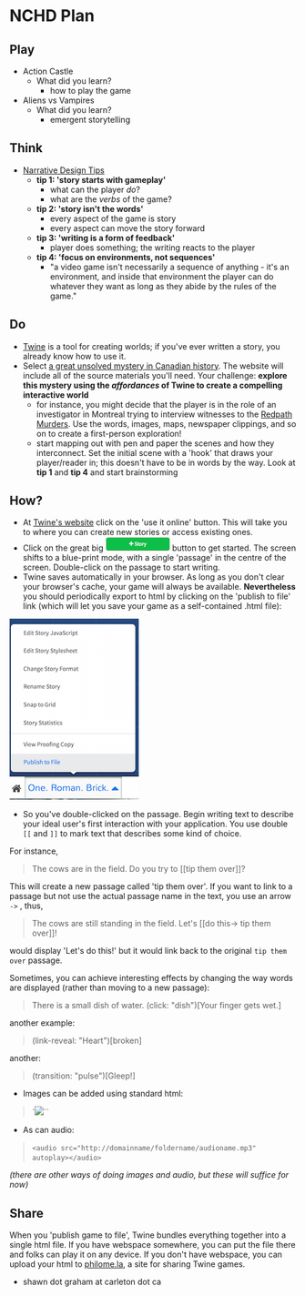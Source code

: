 # NCHD Plan

## Play

+ Action Castle
  + What did you learn?
    + how to play the game
+ Aliens vs Vampires
  + What did you learn?
    + emergent storytelling

## Think

+ [Narrative Design Tips](http://gamasutra.com/blogs/DavidKuelz/20160418/270698/Narrative_Design_Tips_I_Wish_Id_Known.php)
  + **tip 1: 'story starts with gameplay'**
    + what can the player _do_?
    + what are the _verbs_ of the game?
  + **tip 2: 'story isn't the words'**
    + every aspect of the game is story
    + every aspect can move the story forward
  + **tip 3: 'writing is a form of feedback'**
    + player does something; the writing reacts to the player
  + **tip 4: 'focus on environments, not sequences'**
    + "a video game isn't necessarily a sequence of anything - it's an environment, and inside that environment the player can do whatever they want as long as they abide by the rules of the game."

## Do

+ [Twine](http://twinery.org) is a tool for creating worlds; if you've ever written a story, you already know how to use it.
+ Select [a great unsolved mystery in Canadian history](http://canadianmysteries.ca/en/index.php). The website will include all of the source materials you'll need. Your challenge: **explore this mystery using the _affordances_ of Twine to create a compelling interactive world**
  + for instance, you might decide that the player is in the role of an investigator in Montreal trying to interview witnesses to the [Redpath Murders](http://canadianmysteries.ca/en/index.php). Use the words, images, maps, newspaper clippings, and so on to create a first-person exploration!
  + start mapping out with pen and paper the scenes and how they interconnect. Set the initial scene with a 'hook' that draws your player/reader in; this doesn't have to be in words by the way. Look at **tip 1** and **tip 4** and start brainstorming

## How?

+ At [Twine's website](http://twinery.org) click on the 'use it online' button. This will take you to where you can create new stories or access existing ones.
+ Click on the great big ![story](story.png) button to get started. The screen shifts to a blue-print mode, with a single 'passage' in the centre of the screen. Double-click on the passage to start writing.
+ Twine saves automatically in your browser. As long as you don't clear your browser's cache, your game will always be available. **Nevertheless** you should periodically export to html by clicking on the 'publish to file' link (which will let you save your game as a self-contained .html file):

![publishtofile](publishtofile.png)

+ So you've double-clicked on the passage. Begin writing text to describe your ideal user's first interaction with your application. You use double `[[` and `]]` to mark text that describes some kind of choice.

For instance,

> The cows are in the field. Do you try to [[tip them over]]?

This will create a new passage called 'tip them over'. If you want to link to a passage but not use the actual passage name in the text, you use an arrow `->` , thus,

> The cows are still standing in the field. Let's [[do this-> tip them over]]!

would display 'Let's do this!' but it would link back to the original `tip them over` passage.

Sometimes, you can achieve interesting effects by changing the way words are displayed (rather than moving to a new passage):

> There is a small dish of water. (click: "dish")[Your finger gets wet.]

another example:

> (link-reveal: "Heart")[broken]

another:

> (transition: "pulse")[Gleep!]

+ Images can be added using standard html:

> `<img src="http://domainname/foldername/imagename.jpg">``

+ As can audio:

> `<audio src="http://domainname/foldername/audioname.mp3" autoplay></audio>`

_(there are other ways of doing images and audio, but these will suffice for now)_

## Share

When you 'publish game to file', Twine bundles everything together into a single html file. If you have webspace somewhere, you can put the file there and folks can play it on any device. If you don't have webspace, you can upload your html to [philome.la](http://philome.la), a site for sharing Twine games.

- shawn dot graham at carleton dot ca
